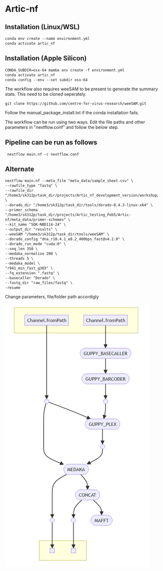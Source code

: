 # Artic-nf
## Installation (Linux/WSL)
```
conda env create --name environment.yml
conda activate artic_nf
```

## Installation (Apple Silicon)
```
CONDA_SUBDIR=osx-64 mamba env create -f environment.yml
conda activate artic_nf
conda config --env --set subdir osx-64
```

The workflow also requires weeSAM to be present to generate the summary stats. This need to be cloned seperately.
```
git clone https://github.com/centre-for-virus-research/weeSAM.git
```
Follow the manual_package_install.txt if the conda installation fails.

The workflow can be run using two ways. Edit the file paths and other parameters in "nextflow.conf" and follow the below step. 
## Pipeline can be run as follows
```
 nextflow main.nf -c nextflow.conf
```

## Alternate
```
nextflow main.nf --meta_file "meta_data/sample_sheet.csv" \
--rawfile_type "fastq" \
--rawfile_dir "/home3/sk312p/task_dir/projects/Artic_nf_development_version/workshop/fastq_pass" \
--dorado_dir "/home3/sk312p/task_dir/tools/dorado-0.4.3-linux-x64" \
--primer_schema "/home3/sk312p/task_dir/projects/Artic_testing_Feb5/Artic-nf/meta_data/primer-schemes" \
--kit_name "SQK-NBD114-24" \
--output_dir "results" \
--weeSAM "/home3/sk312p/task_dir/tools/weeSAM" \
--dorado_config "dna_r10.4.1_e8.2_400bps_fast@v4.2.0" \
--dorado_run_mode "cuda:0" \
--seq_len 350 \
--medaka_normalise 200 \
--threads 5 \
--medaka_model \
"r941_min_fast_g303" \
--fq_extension ".fastq" \
--basecaller "Dorado" \
--fastq_dir "raw_files/fastq" \
-resume
```
Change parameters, file/folder path accordigly 

![Alt text](/img/workflow.png)
